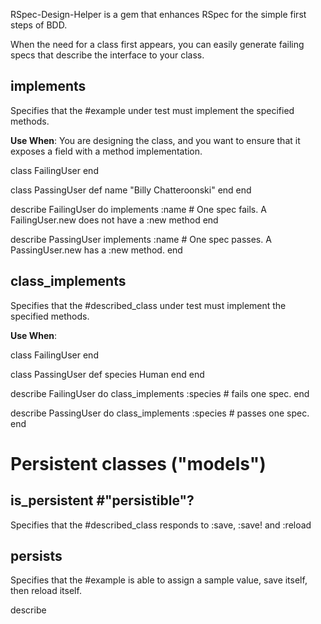 RSpec-Design-Helper is a gem that enhances RSpec for the simple first steps of BDD.

When the need for a class first appears, you can easily generate failing specs that describe the interface to your class.

## implements
Specifies that the #example under test must implement the specified methods. 

**Use When**: You are designing the class, and you want to ensure that it exposes
  a field with a method implementation.

class FailingUser
end

class PassingUser
  def name
    "Billy Chatteroonski"
  end
end

describe FailingUser do
    implements :name # One spec fails. A FailingUser.new does not have a :new method
end

describe PassingUser
    implements :name # One spec passes. A PassingUser.new has a :new method.
end

## class_implements
Specifies that the #described_class under test must implement the specified methods.

**Use When**:

class FailingUser
end

class PassingUser
  def species
    Human
  end
end

describe FailingUser do
  class_implements :species # fails one spec.
end

describe PassingUser do
  class_implements :species # passes one spec.
end


# Persistent classes ("models")

## is_persistent #"persistible"?

Specifies that the #described_class responds to :save, :save! and :reload

## persists

Specifies that the #example is able to assign a sample value, save itself, then reload itself.

describe

